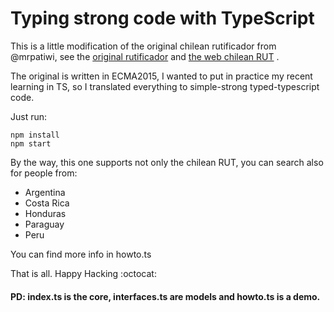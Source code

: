 Typing strong code with TypeScript
=================================

This is a little modification of the original chilean rutificador from @mrpatiwi, see the [original rutificador](https://github.com/mrpatiwi/rutificador) and [the web chilean RUT](https://chile.rutificador.com/)
.

The original is written in ECMA2015, I wanted to put in practice my recent learning in TS, so I translated everything to simple-strong typed-typescript code.

Just run:

 ```bssh
 npm install
 npm start
 ```
 
 By the way, this one supports not only the chilean RUT, you can search also for people from:
 
  - Argentina
  - Costa Rica
  - Honduras
  - Paraguay
  - Peru

You can find more info in howto.ts

That is all. Happy Hacking :octocat:

#### **PD**: index.ts is the core, interfaces.ts are models and howto.ts is a demo.
